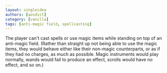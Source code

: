 ```yaml
---
layout: singleidea
authors: [aosdict]
category: [vanilla]
tags: [anti-magic field, spellcasting]
---
```

The player can't cast spells or use magic items while standing on top of an anti-magic field. (Rather than straight up not being able to use the magic items, they would behave either like their non-magic counterparts, or as if they had no charges, as much as possible. Magic instruments would play normally, wands would fail to produce an effect, scrolls would have no effect, and so on.)
